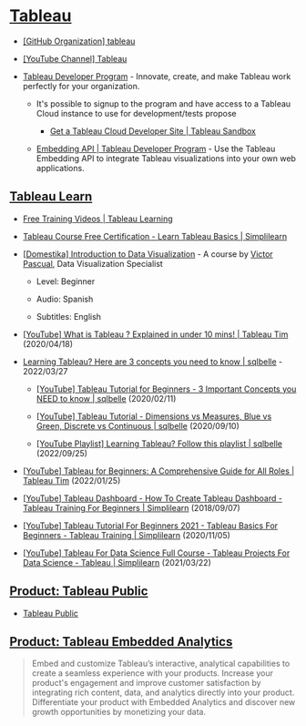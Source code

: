 # [Tableau](https://www.tableau.com/)

- [[GitHub Organization] tableau](https://github.com/tableau)

- [[YouTube Channel] Tableau](https://www.youtube.com/@tableau)

- [Tableau Developer Program](https://www.tableau.com/developer) - Innovate, create, and make Tableau work perfectly for your organization.

  - It's possible to signup to the program and have access to a Tableau Cloud instance to use for development/tests propose

    - [Get a Tableau Cloud Developer Site | Tableau Sandbox](https://www.tableau.com/developer/get-site)

  - [Embedding API | Tableau Developer Program](https://www.tableau.com/developer/tools/embedding-api) - Use the Tableau Embedding API to integrate Tableau visualizations into your own web applications.

## [Tableau Learn](https://www.tableau.com/learn)

- [Free Training Videos | Tableau Learning](https://www.tableau.com/learn/training)

- [Tableau Course Free Certification - Learn Tableau Basics | Simplilearn](https://www.simplilearn.com/learn-tableau-online-free-course-skillup)

- [[Domestika] Introduction to Data Visualization](https://www.domestika.org/en/courses/64-introduction-to-data-visualization) - A course by [Victor Pascual](https://www.domestika.org/en/victorpascual), Data Visualization Specialist

  - Level: Beginner

  - Audio: Spanish

  - Subtitles: English

- [[YouTube] What is Tableau ? Explained in under 10 mins! | Tableau Tim](https://www.youtube.com/watch?v=7Jl-RwkzqQ4) (2020/04/18)

- [Learning Tableau? Here are 3 concepts you need to know | sqlbelle](https://www.sqlbelle.com/blog/learning-tableau-3-concepts-you-need-to-know) - 2022/03/27

  - [[YouTube] Tableau Tutorial for Beginners - 3 Important Concepts you NEED to know | sqlbelle](https://www.youtube.com/watch?v=4fst9Zm4-BM) (2020/02/11)

  - [[YouTube] Tableau Tutorial - Dimensions vs Measures, Blue vs Green, Discrete vs Continuous | sqlbelle](https://www.youtube.com/watch?v=LaDOkX1iWp8) (2020/09/10)

  - [[YouTube Playlist] Learning Tableau? Follow this playlist | sqlbelle](https://www.youtube.com/playlist?list=PLkZ_g9Y7eszLQMnIy0hylgO9kJD4643jn) (2022/09/25)

- [[YouTube] Tableau for Beginners: A Comprehensive Guide for All Roles | Tableau Tim](https://www.youtube.com/watch?v=ayc6AjOuQb0) (2022/01/25)

- [[YouTube] Tableau Dashboard - How To Create Tableau Dashboard - Tableau Training For Beginners | Simplilearn](https://www.youtube.com/watch?v=Hr5IE0qYkRs) (2018/09/07)

- [[YouTube] Tableau Tutorial For Beginners 2021 - Tableau Basics For Beginners - Tableau Training | Simplilearn](https://www.youtube.com/watch?v=l5HHUk7d8Xg) (2020/11/05)

- [[YouTube] Tableau For Data Science Full Course - Tableau Projects For Data Science - Tableau | Simplilearn](https://www.youtube.com/watch?v=C116gs2Y1nU) (2021/03/22)

## [Product: Tableau Public](https://www.tableau.com/products/public)

- [Tableau Public](https://public.tableau.com/)

## [Product: Tableau Embedded Analytics](https://www.tableau.com/products/embedded-analytics)

> Embed and customize Tableau’s interactive, analytical capabilities to create a seamless experience with your products. Increase your product's engagement and improve customer satisfaction by integrating rich content, data, and analytics directly into your product. Differentiate your product with Embedded Analytics and discover new growth opportunities by monetizing your data.
